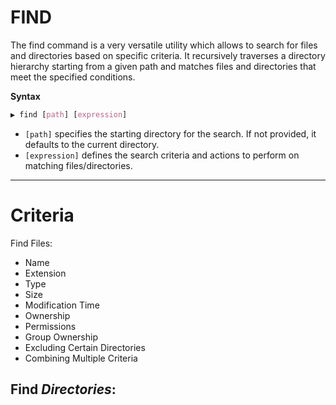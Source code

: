 # FIND

The find command is a very versatile utility which allows to search for files and directories based on specific criteria. It recursively traverses a directory hierarchy starting from a given path and matches files and directories that meet the specified conditions.

**Syntax**
```CSS
▶ find [path] [expression]
```
  - `[path]` specifies the starting directory for the search. If not provided, it defaults to the current directory.
  - `[expression]` defines the search criteria and actions to perform on matching files/directories.
---

# Criteria
Find Files:
  - Name
  - Extension
  - Type
  - Size
  - Modification Time
  - Ownership
  - Permissions
  - Group Ownership
  - Excluding Certain Directories
  - Combining Multiple Criteria

Find *Directories*:
  - 
